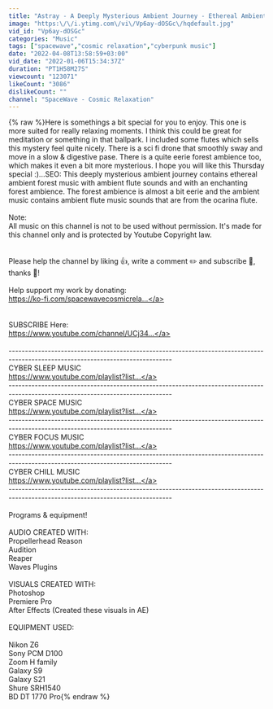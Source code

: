 ```yaml
---
title: "Astray - A Deeply Mysterious Ambient Journey - Ethereal Ambient Forest Music [Sci Fi\/Fantasy Vibes]"
image: "https:\/\/i.ytimg.com\/vi\/Vp6ay-dOSGc\/hqdefault.jpg"
vid_id: "Vp6ay-dOSGc"
categories: "Music"
tags: ["spacewave","cosmic relaxation","cyberpunk music"]
date: "2022-04-08T13:58:59+03:00"
vid_date: "2022-01-06T15:34:37Z"
duration: "PT1H58M27S"
viewcount: "123071"
likeCount: "3086"
dislikeCount: ""
channel: "SpaceWave - Cosmic Relaxation"
---
```

{% raw %}Here is somethings a bit special for you to enjoy. This one is more suited for really relaxing moments. I think this could be great for meditation or something in that ballpark. I included some flutes which sells this mystery feel quite nicely. There is a sci fi drone that smoothly sway and move in a slow &amp; digestive pase. There is a quite eerie forest ambience too, which makes it even a bit more mysterious. I hope you will like this Thursday special :)...SEO: This deeply mysterious ambient journey contains ethereal ambient forest music with ambient flute sounds  and with an enchanting forest ambience. The forest ambience is almost a bit eerie and the ambient music contains ambient flute music sounds that are from the ocarina flute. <br /><br />Note:<br />All music on this channel is not to be used without permission. It's made for this channel only and is protected by Youtube Copyright law.<br /><br /><br />Please help the channel by liking 👍, write a comment ✏️ and subscribe 🔔, thanks 🙏!<br /><br />Help support my work by donating: <br /><a rel="nofollow" target="blank" href="https://ko-fi.com/spacewavecosmicrela...">https://ko-fi.com/spacewavecosmicrela...</a><br /><br /><br />SUBSCRIBE Here:<br /><a rel="nofollow" target="blank" href="https://www.youtube.com/channel/UCj34...">https://www.youtube.com/channel/UCj34...</a><br /><br />--------------------------------------------------------------------------------------------------------------------------------<br />CYBER SLEEP MUSIC<br /><a rel="nofollow" target="blank" href="https://www.youtube.com/playlist?list...">https://www.youtube.com/playlist?list...</a><br />--------------------------------------------------------------------------------------------------------------------------------<br />CYBER SPACE MUSIC<br /><a rel="nofollow" target="blank" href="https://www.youtube.com/playlist?list...">https://www.youtube.com/playlist?list...</a><br />--------------------------------------------------------------------------------------------------------------------------------<br />CYBER FOCUS MUSIC<br /><a rel="nofollow" target="blank" href="https://www.youtube.com/playlist?list...">https://www.youtube.com/playlist?list...</a><br />--------------------------------------------------------------------------------------------------------------------------------<br />CYBER CHILL MUSIC<br /><a rel="nofollow" target="blank" href="https://www.youtube.com/playlist?list...">https://www.youtube.com/playlist?list...</a><br />--------------------------------------------------------------------------------------------------------------------------------<br /><br />Programs &amp; equipment!<br /><br />AUDIO CREATED WITH:<br />Propellerhead Reason<br />Audition<br />Reaper<br />Waves Plugins<br /><br />VISUALS CREATED WITH:<br />Photoshop<br />Premiere Pro<br />After Effects (Created these visuals in AE)<br /><br />EQUIPMENT USED:<br /><br />Nikon Z6<br />Sony PCM D100<br />Zoom H family<br />Galaxy S9<br />Galaxy S21<br />Shure SRH1540<br />BD DT 1770 Pro{% endraw %}
